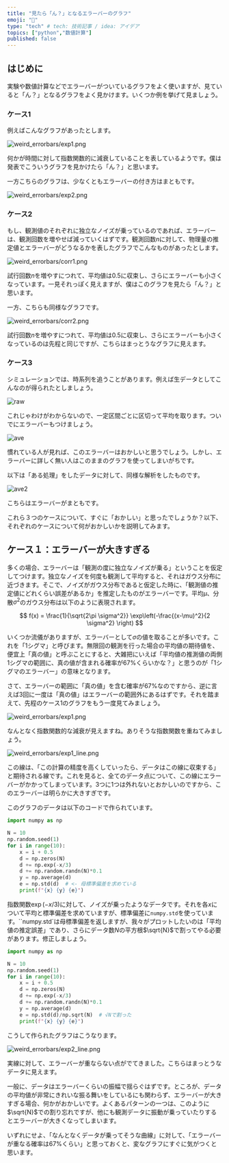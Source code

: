 ```yaml
---
title: "見たら「ん？」となるエラーバーのグラフ"
emoji: "🤖"
type: "tech" # tech: 技術記事 / idea: アイデア
topics: ["python","数値計算"]
published: false
---
```


## はじめに

実験や数値計算などでエラーバーがついているグラフをよく使いますが、見ていると「ん？」となるグラフをよく見かけます。いくつか例を挙げて見ましょう。

### ケース1

例えばこんなグラフがあったとします。

![weird_errorbars/exp1.png](weird_errorbars/exp1.png)

何かが時間に対して指数関数的に減衰していることを表しているようです。僕は発表でこういうグラフを見かけたら「ん？」と思います。

一方こちらのグラフは、少なくともエラーバーの付き方はまともです。

![weird_errorbars/exp2.png](weird_errorbars/exp2.png)

### ケース2

もし、観測値のそれぞれに独立なノイズが乗っているのであれば、エラーバーは、観測回数を増やせば減っていくはずです。観測回数$n$に対して、物理量の推定値とエラーバーがどうなるかを表したグラフでこんなものがあったとします。

![weird_errorbars/corr1.png](weird_errorbars/corr1.png)

試行回数$n$を増やすにつれて、平均値は$0.5$に収束し、さらにエラーバーも小さくなっています。一見それっぽく見えますが、僕はこのグラフを見たら「ん？」と思います。

一方、こちらも同様なグラフです。

![weird_errorbars/corr2.png](weird_errorbars/corr2.png)

試行回数$n$を増やすにつれて、平均値は$0.5$に収束し、さらにエラーバーも小さくなっているのは先程と同じですが、こちらはまっとうなグラフに見えます。

### ケース3

シミュレーションでは、時系列を追うことがあります。例えば生データとしてこんなのが得られたとしましょう。

![raw](weird_errorbars/langevin_raw.png)

これじゃわけがわからないので、一定区間ごとに区切って平均を取ります。ついでにエラーバーもつけましょう。

![ave](weird_errorbars/langevin.png)

慣れている人が見れば、このエラーバーはおかしいと思うでしょう。しかし、エラーバーに詳しく無い人はこのままのグラフを使ってしまいがちです。

以下は「ある処理」をしたデータに対して、同様な解析をしたものです。

![ave2](weird_errorbars/langevin2.png)

こちらはエラーバーがまともです。

これら３つのケースについて、すぐに「おかしい」と思ったでしょうか？以下、それぞれのケースについて何がおかしいかを説明してみます。

## ケース１：エラーバーが大きすぎる

多くの場合、エラーバーは「観測の度に独立なノイズが乗る」ということを仮定してつけます。独立なノイズを何度も観測して平均すると、それはガウス分布に近づきます。そこで、ノイズがガウス分布であると仮定した時に、「観測値の推定値にどれくらい誤差があるか」を推定したものがエラーバーです。平均$\mu$、分散$\sigma^2$のガウス分布は以下のように表現されます。

$$
f(x) = \frac{1}{\sqrt{2\pi \sigma^2}}
\exp\left(-\frac{(x-\mu)^2}{2 \sigma^2} \right)
$$

いくつか流儀がありますが、エラーバーとして$\sigma$の値を取ることが多いです。これを「1シグマ」と呼びます。無限回の観測を行った場合の平均値の期待値を、便宜上「真の値」と呼ぶことにすると、大雑把にいえば「平均値の推測値の両側1シグマの範囲に、真の値が含まれる確率が67%くらいかな？」と思うのが「1シグマのエラーバー」の意味となります。

さて、エラーバーの範囲に「真の値」を含む確率が67%なのですから、逆に言えば3回に一度は「真の値」はエラーバーの範囲外にあるはずです。それを踏まえて、先程のケース1のグラフをもう一度見てみましょう。

![weird_errorbars/exp1.png](weird_errorbars/exp1.png)

なんとなく指数関数的な減衰が見えますね。ありそうな指数関数を重ねてみましょう。

![weird_errorbars/exp1_line.png](weird_errorbars/exp1_line.png)

この線は、「この計算の精度を高くしていったら、データはこの線に収束する」と期待される線です。これを見ると、全てのデータ点について、この線にエラーバーがかかってしまっています。3つに1つは外れないとおかしいのですから、このエラーバーは明らかに大きすぎです。

このグラフのデータは以下のコードで作られています。

```py
import numpy as np

N = 10
np.random.seed(1)
for i in range(10):
    x = i + 0.5
    d = np.zeros(N)
    d += np.exp(-x/3)
    d += np.random.randn(N)*0.1
    y = np.average(d)
    e = np.std(d)  # <- 母標準偏差を求めている
    print(f"{x} {y} {e}")
```

指数関数$\exp(-x/3)$に対して、ノイズが乗ったようなデータです。それを各$x$について平均と標準偏差を求めていますが、標準偏差に`numpy.std`を使っています。``numpy.std`は母標準偏差を返しますが、我々がプロットしたいのは「平均値の推定誤差」であり、さらにデータ数$N$の平方根$\sqrt{N}$で割ってやる必要があります。修正しましょう。

```py
import numpy as np

N = 10
np.random.seed(1)
for i in range(10):
    x = i + 0.5
    d = np.zeros(N)
    d += np.exp(-x/3)
    d += np.random.randn(N)*0.1
    y = np.average(d)
    e = np.std(d)/np.sqrt(N)  # √Nで割った
    print(f"{x} {y} {e}")
```

こうして作られたグラフはこうなります。

![weird_errorbars/exp2_line.png](weird_errorbars/exp2_line.png)

実線に対して、エラーバーが重ならない点がでてきました。こちらはまっとうなデータに見えます。

一般に、データはエラーバーくらいの振幅で揺らぐはずです。ところが、データの平均値が非常にきれいな振る舞いをしているにも関わらず、エラーバーが大きすぎる場合、何かがおかしいです。よくあるパターンの一つは、このように$\sqrt{N}$での割り忘れですが、他にも観測データに振動が乗っていたりするとエラーバーが大きくなってしまいます。

いずれにせよ、「なんとなくデータが乗ってそうな曲線」に対して、「エラーバーが重なる確率は67%くらい」と思っておくと、変なグラフにすぐに気がつくと思います。

